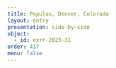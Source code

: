 ```yaml
---
title: Populus, Denver, Colorado
layout: entry
presentation: side-by-side
object:
  - id: exrr-2023-31
order: 417
menu: false
---
```


